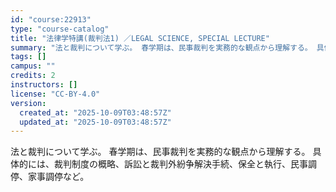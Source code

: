 ```yaml
---
id: "course:22913"
type: "course-catalog"
title: "法律学特講(裁判法1) ／LEGAL SCIENCE, SPECIAL LECTURE"
summary: "法と裁判について学ぶ。 春学期は、民事裁判を実務的な観点から理解する。 具体的には、裁判制度の概略、訴訟と裁判外紛争解決手続、保全と執行、民事調停、家事調停など。"
tags: []
campus: ""
credits: 2
instructors: []
license: "CC-BY-4.0"
version:
  created_at: "2025-10-09T03:48:57Z"
  updated_at: "2025-10-09T03:48:57Z"
---
```

法と裁判について学ぶ。 春学期は、民事裁判を実務的な観点から理解する。 具体的には、裁判制度の概略、訴訟と裁判外紛争解決手続、保全と執行、民事調停、家事調停など。

